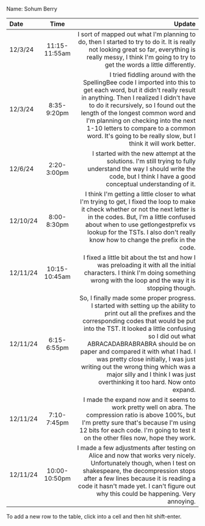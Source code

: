 Name: Sohum Berry

| Date     |     Time      |                                                                                                                                                                                                                                                                                                                                                                                                                                                       Update |
|:---------|:-------------:|-------------------------------------------------------------------------------------------------------------------------------------------------------------------------------------------------------------------------------------------------------------------------------------------------------------------------------------------------------------------------------------------------------------------------------------------------------------:|
| 12/3/24  | 11:15-11:55am |                                                                                                                                                                                                                                             I sort of mapped out what I'm planning to do, then I started to try to do it. It is really not looking great so far, everything is really messy, I think I'm going to try to get the words a little differently. |
| 12/3/24  |  8:35-9:20pm  |                                                               I tried fiddling around with the SpellingBee code I imported into this to get each word, but it didn't really result in anything. Then I realized I didn't have to do it recursively, so I found out the length of the longest common word and I'm planning on checking into the next 1-10 letters to compare to a common word. It's going to be really slow, but I think it will work better. |
| 12/6/24  |  2:20-3:00pm  |                                                                                                                                                                                                                                                                             I started with the new attempt at the solutions. I'm still trying to fully understand the way I should write the code, but I think I have a good conceptual understanding of it. |
| 12/10/24 |  8:00-8:30pm  |                                                                                                                                                        I think I'm getting a little closer to what I'm trying to get, I fixed the loop to make it check whether or not the next letter is in the codes. But, I'm a little confused about when to use getlongestprefix vs lookup for the TSTs. I also don't really know how to change the prefix in the code. |
| 12/11/24 | 10:15-10:45am |                                                                                                                                                                                                                                                                           I fixed a little bit about the tst and how I was preloading it with all the initial characters. I think I'm doing something wrong with the loop and the way it is stopping though. |
| 12/11/24 |  6:15-6:55pm  | So, I finally made some proper progress. I started with setting up the ability to print out all the prefixes and the corresponding codes that would be put into the TST. It looked a little confusing so I did out what ABRACADABRABRABRA should be on paper and compared it with what I had. I was pretty close initially, I was just writing out the wrong thing which was a major silly and I think I was just overthinking it too hard. Now onto expand. |
| 12/11/24 |  7:10-7:45pm  |                                                                                                                                                                                                                        I made the expand now and it seems to work pretty well on abra. The compression ratio is above 100%, but I'm pretty sure that's because I'm using 12 bits for each code. I'm going to test it on the other files now, hope they work. |
| 12/11/24 | 10:00-10:50pm |                                                                                                                                                                  I made a few adjustments after testing on Alice and now that works very nicely. Unfortunately though, when I test on shakespeare, the decompression stops after a few lines because it is reading a code it hasn't made yet. I can't figure out why this could be happening. Very annoying. |


To add a new row to the table, click into a cell and then hit shift-enter.